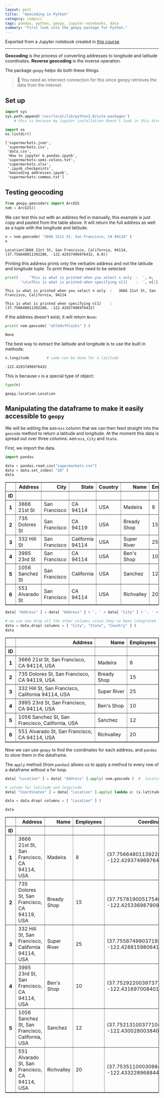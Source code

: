 ```yaml
---
layout: post
title:  "Geocoding in Python"
category: compsci
tags: pandas, python, geopy, jupyter-notebooks, data
summary: "First look into the geopy package for Python."
---
```

Exported from a Jupyter notebook created in [this course](https://www.udemy.com/course/the-python-mega-course).

---

__Geocoding__ is the process of converting addresses to longitude and latitude coordinates. __Reverse geocoding__ is the inverse operation.

The package `geopy` helps do both these things.

> 🔺  You need an internect connection for this since geopy retrieves the data from the internet.

## Set up


```python
import sys
sys.path.append('/usr/local/lib/python3.9/site-packages')
    # this is because my Jupyter installation doesn't look in this directory for packages & it is were they are kept
```


```python
import os
os.listdir()
```




    ['supermarkets.json',
     'supermarkets.csv',
     'data.csv',
     'How to jupyter & pandas.ipynb',
     'supermarkets-semi-colons.txt',
     'supermarkets.xlsx',
     '.ipynb_checkpoints',
     'Geocoding addresses.ipynb',
     'supermarkets-commas.txt']



## Testing geocoding


```python
from geopy.geocoders import ArcGIS
nom = ArcGIS()
```

We can test this out with an address fed in manually, this example is just copy and pasted from the table above. It will return the full address as well as a tuple with the longitude and latitude.


```python
n = nom.geocode( "3666 21st St, San Francisco, CA 94114" )
n
```




    Location(3666 21st St, San Francisco, California, 94114, (37.756648011392286, -122.42937496976432, 0.0))



Printing this address prints only the verbatim address and not the latitude and longitude tuple. To print these they need to be selected:


```python
print(     'This is what is printed when you select n only  :  ', n,
       '\n\nThis is what is printed when specifying n[1]    :  ', n[1] )
```

    This is what is printed when you select n only  :   3666 21st St, San Francisco, California, 94114

    This is what is printed when specifying n[1]    :   (37.756648011392286, -122.42937496976432)


If the address doesn't exist, it will return `None`:


```python
print( nom.geocode( "añlkdsfhlajks" ) )
```

    None


The best way to extract the latitude and longitude is to use the built in methods:


```python
n.longitude        # same can be done for n.latitude
```




    -122.42937496976432



This is because `n` is a special type of object:


```python
type(n)
```




    geopy.location.Location



## Manipulating the dataframe to make it easily accessible to `geopy`

We will be editing the `Address` column that we can then feed straight into the `geocode` method to return a latitude and longitude. At the moment this data is spread out over three columns: `Address`, `City` and `State`.

First, we import the data.


```python
import pandas

data = pandas.read_csv("supermarkets.csv")
data = data.set_index( "ID" )
data
```




<div>
<style scoped>
    .dataframe tbody tr th:only-of-type {
        vertical-align: middle;
    }

    .dataframe tbody tr th {
        vertical-align: top;
    }

    .dataframe thead th {
        text-align: right;
    }
</style>
<table border="1" class="dataframe">
  <thead>
    <tr style="text-align: right;">
      <th></th>
      <th>Address</th>
      <th>City</th>
      <th>State</th>
      <th>Country</th>
      <th>Name</th>
      <th>Employees</th>
    </tr>
    <tr>
      <th>ID</th>
      <th></th>
      <th></th>
      <th></th>
      <th></th>
      <th></th>
      <th></th>
    </tr>
  </thead>
  <tbody>
    <tr>
      <th>1</th>
      <td>3666 21st St</td>
      <td>San Francisco</td>
      <td>CA 94114</td>
      <td>USA</td>
      <td>Madeira</td>
      <td>8</td>
    </tr>
    <tr>
      <th>2</th>
      <td>735 Dolores St</td>
      <td>San Francisco</td>
      <td>CA 94119</td>
      <td>USA</td>
      <td>Bready Shop</td>
      <td>15</td>
    </tr>
    <tr>
      <th>3</th>
      <td>332 Hill St</td>
      <td>San Francisco</td>
      <td>California 94114</td>
      <td>USA</td>
      <td>Super River</td>
      <td>25</td>
    </tr>
    <tr>
      <th>4</th>
      <td>3995 23rd St</td>
      <td>San Francisco</td>
      <td>CA 94114</td>
      <td>USA</td>
      <td>Ben's Shop</td>
      <td>10</td>
    </tr>
    <tr>
      <th>5</th>
      <td>1056 Sanchez St</td>
      <td>San Francisco</td>
      <td>California</td>
      <td>USA</td>
      <td>Sanchez</td>
      <td>12</td>
    </tr>
    <tr>
      <th>6</th>
      <td>551 Alvarado St</td>
      <td>San Francisco</td>
      <td>CA 94114</td>
      <td>USA</td>
      <td>Richvalley</td>
      <td>20</td>
    </tr>
  </tbody>
</table>
</div>




```python
data[ "Address" ] = data[ "Address" ] + ', ' + data[ "City" ] + ', ' + data[ "State" ] + ", " + data[ "Country" ]

# we can now drop all the other columns since they've been integrated
data = data.drop( columns = [ "City", "State", "Country" ] )
data
```




<div>
<style scoped>
    .dataframe tbody tr th:only-of-type {
        vertical-align: middle;
    }

    .dataframe tbody tr th {
        vertical-align: top;
    }

    .dataframe thead th {
        text-align: right;
    }
</style>
<table border="1" class="dataframe">
  <thead>
    <tr style="text-align: right;">
      <th></th>
      <th>Address</th>
      <th>Name</th>
      <th>Employees</th>
    </tr>
    <tr>
      <th>ID</th>
      <th></th>
      <th></th>
      <th></th>
    </tr>
  </thead>
  <tbody>
    <tr>
      <th>1</th>
      <td>3666 21st St, San Francisco, CA 94114, USA</td>
      <td>Madeira</td>
      <td>8</td>
    </tr>
    <tr>
      <th>2</th>
      <td>735 Dolores St, San Francisco, CA 94119, USA</td>
      <td>Bready Shop</td>
      <td>15</td>
    </tr>
    <tr>
      <th>3</th>
      <td>332 Hill St, San Francisco, California 94114, USA</td>
      <td>Super River</td>
      <td>25</td>
    </tr>
    <tr>
      <th>4</th>
      <td>3995 23rd St, San Francisco, CA 94114, USA</td>
      <td>Ben's Shop</td>
      <td>10</td>
    </tr>
    <tr>
      <th>5</th>
      <td>1056 Sanchez St, San Francisco, California, USA</td>
      <td>Sanchez</td>
      <td>12</td>
    </tr>
    <tr>
      <th>6</th>
      <td>551 Alvarado St, San Francisco, CA 94114, USA</td>
      <td>Richvalley</td>
      <td>20</td>
    </tr>
  </tbody>
</table>
</div>



Now we can use `geopy` to find the coordinates for each address, and `pandas` to store them in the dataframe.

The `apply` method (from `pandas`) allows us to apply a method to every row of a dataframe without a for loop.


```python
data[ "Location" ] = data[ "Address" ].apply( nom.geocode )  #  location object

# column for latitude and longitude
data[ "Coordinates" ] = data[ "Location" ].apply( lambda x: (x.latitude, x.longitude) )

data = data.drop( columns = [ "Location" ] )

data
```




<div>
<style scoped>
    .dataframe tbody tr th:only-of-type {
        vertical-align: middle;
    }

    .dataframe tbody tr th {
        vertical-align: top;
    }

    .dataframe thead th {
        text-align: right;
    }
</style>
<table border="1" class="dataframe">
  <thead>
    <tr style="text-align: right;">
      <th></th>
      <th>Address</th>
      <th>Name</th>
      <th>Employees</th>
      <th>Coordinates</th>
    </tr>
    <tr>
      <th>ID</th>
      <th></th>
      <th></th>
      <th></th>
      <th></th>
    </tr>
  </thead>
  <tbody>
    <tr>
      <th>1</th>
      <td>3666 21st St, San Francisco, CA 94114, USA</td>
      <td>Madeira</td>
      <td>8</td>
      <td>(37.756648011392286, -122.42937496976432)</td>
    </tr>
    <tr>
      <th>2</th>
      <td>735 Dolores St, San Francisco, CA 94119, USA</td>
      <td>Bready Shop</td>
      <td>15</td>
      <td>(37.757819005175406, -122.42533698790956)</td>
    </tr>
    <tr>
      <th>3</th>
      <td>332 Hill St, San Francisco, California 94114, USA</td>
      <td>Super River</td>
      <td>25</td>
      <td>(37.755874990371936, -122.42881598064156)</td>
    </tr>
    <tr>
      <th>4</th>
      <td>3995 23rd St, San Francisco, CA 94114, USA</td>
      <td>Ben's Shop</td>
      <td>10</td>
      <td>(37.75292200397371, -122.43169700840102)</td>
    </tr>
    <tr>
      <th>5</th>
      <td>1056 Sanchez St, San Francisco, California, USA</td>
      <td>Sanchez</td>
      <td>12</td>
      <td>(37.75213100377104, -122.43002800384072)</td>
    </tr>
    <tr>
      <th>6</th>
      <td>551 Alvarado St, San Francisco, CA 94114, USA</td>
      <td>Richvalley</td>
      <td>20</td>
      <td>(37.75351100030984, -122.43322896884439)</td>
    </tr>
  </tbody>
</table>
</div>
